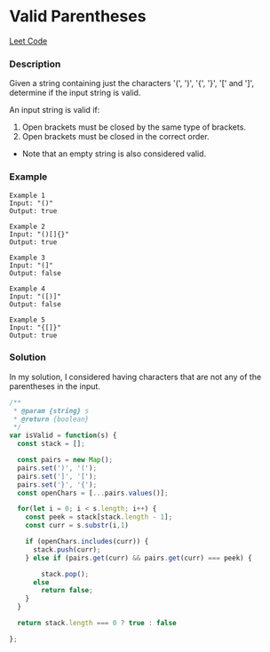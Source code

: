 # Valid Parentheses

[Leet Code](https://leetcode.com/problems/valid-parentheses/description/)

### Description
Given a string containing just the characters '(', ')', '{', '}', '[' and ']', determine if the input string is valid.

An input string is valid if:
1. Open brackets must be closed by the same type of brackets.
2. Open brackets must be closed in the correct order.


- Note that an empty string is also considered valid.

### Example
```
Example 1
Input: "()"
Output: true

Example 2
Input: "()[]{}"
Output: true

Example 3
Input: "(]"
Output: false

Example 4
Input: "([)]"
Output: false

Example 5
Input: "{[]}"
Output: true
```

### Solution

In my solution, I considered having characters that are not any of the parentheses in the input.

```js
/**
 * @param {string} s
 * @return {boolean}
 */
var isValid = function(s) {
  const stack = [];

  const pairs = new Map();
  pairs.set(')', '(');
  pairs.set(']', '[');
  pairs.set('}', '{');
  const openChars = [...pairs.values()];

  for(let i = 0; i < s.length; i++) {
    const peek = stack[stack.length - 1];
    const curr = s.substr(i,1)

    if (openChars.includes(curr)) {
      stack.push(curr);
    } else if (pairs.get(curr) && pairs.get(curr) === peek) {

        stack.pop();
      else
        return false;
    }
  }

  return stack.length === 0 ? true : false

};
```
